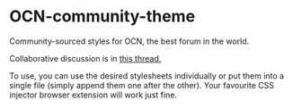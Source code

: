 # OCN-community-theme
Community-sourced styles for OCN, the best forum in the world.

Collaborative discussion is in [this thread.](http://www.overclock.net/t/1581044/the-way-that-it-probably-should-have-been-this-thread-is-no-longer-its-home)

To use, you can use the desired stylesheets individually or put them into a single file (simply append them one after the other). Your favourite CSS injector browser extension will work just fine.